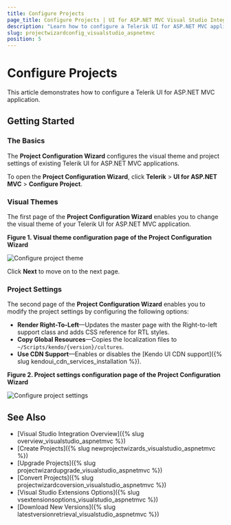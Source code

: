 ```yaml
---
title: Configure Projects
page_title: Configure Projects | UI for ASP.NET MVC Visual Studio Integration
description: "Learn how to configure a Telerik UI for ASP.NET MVC application."
slug: projectwizardconfig_visualstudio_aspnetmvc
position: 5
---
```


# Configure Projects

This article demonstrates how to configure a Telerik UI for ASP.NET MVC application.

## Getting Started

### The Basics

The **Project Configuration Wizard** configures the visual theme and project settings of existing Telerik UI for ASP.NET MVC applications.

To open the **Project Configuration Wizard**, click **Telerik** > **UI for ASP.NET MVC** > **Configure Project**.

### Visual Themes

The first page of the **Project Configuration Wizard** enables you to change the visual theme of your Telerik UI for ASP.NET MVC application.

**Figure 1. Visual theme configuration page of the Project Configuration Wizard**

![Configure project theme](/aspnet-mvc/vs-integration/images/configure_theme.png)

Click **Next** to move on to the next page.

###  Project Settings

The second page of the **Project Configuration Wizard** enables you to modify the project settings by configuring the following options:

- **Render Right-To-Left**&mdash;Updates the master page with the Right-to-left support class and adds CSS reference for RTL styles.
- **Copy Global Resources**&mdash;Copies the localization files to `~/Scripts/kendo/{version}/cultures`.
- **Use CDN Support**&mdash;Enables or disables the [Kendo UI CDN support]({% slug kendoui_cdn_services_installation %}).

**Figure 2. Project settings configuration page of the Project Configuration Wizard**

![Configure project settings](/aspnet-mvc/vs-integration/images/configure_settings.png)

## See Also

* [Visual Studio Integration Overview]({% slug overview_visualstudio_aspnetmvc %})
* [Create Projects]({% slug newprojectwizards_visualstudio_aspnetmvc %})
* [Upgrade Projects]({% slug projectwizardupgrade_visualstudio_aspnetmvc %})
* [Convert Projects]({% slug projectwizardcoversion_visualstudio_aspnetmvc %})
* [Visual Studio Extensions Options]({% slug vsextensionsoptions_visualstudio_aspnetmvc %})
* [Download New Versions]({% slug latestversionretrieval_visualstudio_aspnetmvc %})

